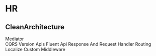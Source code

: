 # HR 
## CleanArchitecture 
Mediator  
CQRS
Version Apis
Fluent Api 
Response And Request Handler 
Routing 
Localize 
Custom Middleware
